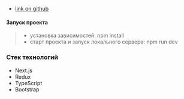 - [link on github](https://github.com/Dimitry-prog/test-drafter)

#### Запуск проекта

> - установка зависимостей: npm install
> - старт проекта и запуск локального сервера: npm run dev

### Стек технологий

* Next.js
* Redux
* TypeScript
* Bootstrap